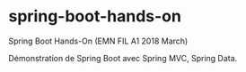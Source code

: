 # spring-boot-hands-on
Spring Boot Hands-On (EMN FIL A1 2018 March)

Démonstration de Spring Boot avec Spring MVC, Spring Data.
